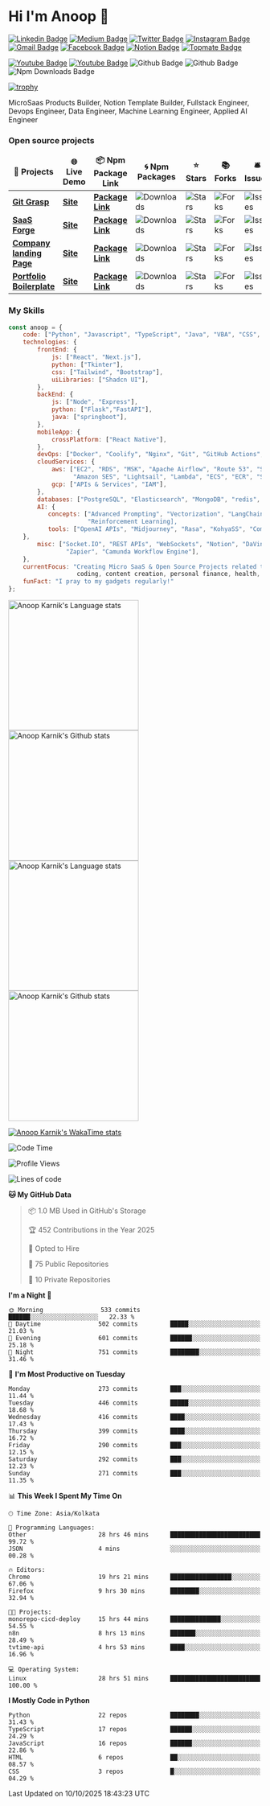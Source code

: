 # Hi I'm Anoop 👋

<div align='left'>
	
[![Linkedin Badge](https://img.shields.io/badge/-anoopkarnik-blue?style=flat&logo=Linkedin&logoColor=white&link=https://www.linkedin.com/in/anoopkarnik/)](https://www.linkedin.com/in/anoopkarnik/)
[![Medium Badge](https://img.shields.io/badge/-@danoopkarnik-000000?style=flat&labelColor=000000&logo=Medium&link=https://medium.com/@danoopkarnik)](https://medium.com/@danoopkarnik)
[![Twitter Badge](https://img.shields.io/badge/-@anoopbayesian-1ca0f1?style=flat&labelColor=1ca0f1&logo=twitter&logoColor=white&link=https://x.com/anoopbayesian)](https://twitter.com/anoopbayesian)
[![Instagram Badge](https://img.shields.io/badge/-@anoopkarnik-purple?style=flat&logo=instagram&logoColor=white&link=https://instagram.com/anoopkarnik/)](https://instagram.com/anoopkarnik)
[![Gmail Badge](https://img.shields.io/badge/-anoopkarnikofficial-c14438?style=flat&logo=Gmail&logoColor=white&link=mailto:anoopkarnikofficial@gmail.com)](mailto:anoopkarnikofficial@gmail.com)
[![Facebook Badge](https://img.shields.io/badge/-facebook-blue?style=flat&logo=Facebook&logoColor=white&link=https://facebook.com/anoop.karnik1)](https://facebook.com/anoop.karnik1)
[![Notion Badge](https://img.shields.io/badge/-@anoopkarnikofficial-white?style=flat&logo=Notion&logoColor=black&link=https://notion.com/@anoopkarnik)](https://notion.com/@anoopkarnik)
[![Topmate Badge](https://img.shields.io/badge/-anoop_karnik-red?style=flat&logo=Topmate&logoColor=black&link=https://topmate.io/anoop_karnik)](https://topmate.io/anoop_karnik)
</div>

<div align='left'>
	
[![Youtube Badge](https://img.shields.io/youtube/channel/subscribers/UC7DOi16CtrSKeYa9fuJhMZQ)](https://youtube.com/@bayesianlabs)
[![Youtube Badge](https://img.shields.io/youtube/channel/views/UC7DOi16CtrSKeYa9fuJhMZQ)](https://youtube.com/@bayesianlabs)
![Github Badge](https://img.shields.io/github/followers/anoopkarnik)
![Github Badge](https://img.shields.io/github/stars/anoopkarnik)
![Npm Downloads Badge](https://img.shields.io/npm-stat/dm/anoopkarnik)
</div>

[![trophy](https://github-profile-trophy.vercel.app/?username=anoopkarnik&theme=onedark)](https://github.com/ryo-ma/github-profile-trophy)


MicroSaas Products Builder, Notion Template Builder, Fullstack Engineer, Devops Engineer, Data Engineer, Machine Learning Engineer, Applied AI Engineer

<h3 >Open source projects</h3>

<table >
  <thead align="center">
    <tr border: none;>
      <td><b>🔗 Projects</b></td>
      <td><b>🌐 Live Demo</b></td>
      <td><b>📦 Npm Package Link</b></td>
      <td><b>🌀 Npm Packages </b></td>
      <td><b>⭐ Stars</b></td>
      <td><b>📚 Forks</b></td>
      <td><b>🛎 Issues</b></td>
      <td><b>📬 Pull requests</b></td>
    </tr>
  </thead>
  <tbody>
    <tr>
      <td><a href="https://github.com/anoopkarnik/git-grasp"><b>Git Grasp</b></a></td>
      <td><a href="https://gitgrasp.bayesian-labs.com"><b>Site</b></a></td>
      <td><a href="https://www.npmjs.com/package/git-grasp"><b>Package Link</b></a></td>
      <td><img alt="Downloads" src="https://img.shields.io/npm/dw/git-grasp?style=flat-square&labelColor=343b41"/></td>
      <td><img alt="Stars" src="https://img.shields.io/github/stars/anoopkarnik/git-grasp?style=flat-square&labelColor=343b41"/></td>
      <td><img alt="Forks" src="https://img.shields.io/github/forks/anoopkarnik/git-grasp?style=flat-square&labelColor=343b41"/></td>
      <td><img alt="Issues" src="https://img.shields.io/github/issues/anoopkarnik/git-grasp?style=flat-square&labelColor=343b41"/></td>
      <td><img alt="Pull Requests" src="https://img.shields.io/github/issues-pr/anoopkarnik/git-grasp?style=flat-square&labelColor=343b41"/></td>
    </tr>
    <tr>
      <td><a href="https://github.com/anoopkarnik/turborepo-saas-boilerplate-code"><b>SaaS Forge</b></a></td>
      <td><a href="https://boilerplate.bayesian-labs.com"><b>Site</b></a></td>
      <td><a href="https://www.npmjs.com/package/turborepo-saas-boilerplate-code"><b>Package Link</b></a></td>
      <td><img alt="Downloads" src="https://img.shields.io/npm/dw/turborepo-saas-boilerplate-code?style=flat-square&labelColor=343b41"/></td>
      <td><img alt="Stars" src="https://img.shields.io/github/stars/anoopkarnik/turborepo-saas-boilerplate-code?style=flat-square&labelColor=343b41"/></td>
      <td><img alt="Forks" src="https://img.shields.io/github/forks/anoopkarnik/turborepo-saas-boilerplate-code?style=flat-square&labelColor=343b41"/></td>
      <td><img alt="Issues" src="https://img.shields.io/github/issues/anoopkarnik/turborepo-saas-boilerplate-code?style=flat-square&labelColor=343b41"/></td>
      <td><img alt="Pull Requests" src="https://img.shields.io/github/issues-pr/anoopkarnik/turborepo-saas-boilerplate-code?style=flat-square&labelColor=343b41"/></td>
    </tr>
    <tr>
      <td><a href="https://github.com/anoopkarnik/company-landing-page"><b>Company landing Page</b></a></td>
      <td><a href="https://bayesian-labs.com"><b>Site</b></a></td>
      <td><a href="https://www.npmjs.com/package/company-landing-page"><b>Package Link</b></a></td>
      <td><img alt="Downloads" src="https://img.shields.io/npm/dw/company-landing-page?style=flat-square&labelColor=343b41"/></td>
      <td><img alt="Stars" src="https://img.shields.io/github/stars/anoopkarnik/company-landing-page?style=flat-square&labelColor=343b41"/></td>
      <td><img alt="Forks" src="https://img.shields.io/github/forks/anoopkarnik/company-landing-page?style=flat-square&labelColor=343b41"/></td>
      <td><img alt="Issues" src="https://img.shields.io/github/issues/anoopkarnik/company-landing-page?style=flat-square&labelColor=343b41"/></td>
      <td><img alt="Pull Requests" src="https://img.shields.io/github/issues-pr/anoopkarnik/company-landing-page?style=flat-square&labelColor=343b41"/></td>
    </tr>
    <tr>
      <td><a href="https://github.com/anoopkarnik/portfolio-boilerplate"><b>Portfolio Boilerplate</b></a></td>
      <td><a href="https://anoopkarnik.net"><b>Site</b></a></td>
      <td><a href="https://www.npmjs.com/package/portfolio-boilerplate"><b>Package Link</b></a></td>
      <td><img alt="Downloads" src="https://img.shields.io/npm/dw/portfolio-boilerplate?style=flat-square&labelColor=343b41"/></td>
      <td><img alt="Stars" src="https://img.shields.io/github/stars/anoopkarnik/portfolio-boilerplate?style=flat-square&labelColor=343b41"/></td>
      <td><img alt="Forks" src="https://img.shields.io/github/forks/anoopkarnik/portfolio-boilerplate?style=flat-square&labelColor=343b41"/></td>
      <td><img alt="Issues" src="https://img.shields.io/github/issues/anoopkarnik/portfolio-boilerplate?style=flat-square&labelColor=343b41"/></td>
      <td><img alt="Pull Requests" src="https://img.shields.io/github/issues-pr/anoopkarnik/portfolio-boilerplate?style=flat-square&labelColor=343b41"/></td>
    </tr>
  </tbody>
</table>

<h3 align='left'>My Skills</h3>

```javascript
const anoop = {
    code: ["Python", "Javascript", "TypeScript", "Java", "VBA", "CSS", "HTML"],
    technologies: {
        frontEnd: {
            js: ["React", "Next.js"],
            python: ["Tkinter"],
            css: ["Tailwind", "Bootstrap"],
            uiLibraries: ["Shadcn UI"],
        },
        backEnd: {
            js: ["Node", "Express"],
            python: ["Flask","FastAPI"],
            java: ["springboot"],
        },
        mobileApp: {
            crossPlatform: ["React Native"],
        },
        devOps: ["Docker", "Coolify", "Nginx", "Git", "GitHub Actions", "Expo"],
        cloudServices: {
            aws: ["EC2", "RDS", "MSK", "Apache Airflow", "Route 53", "S3", "IAM", "Amazon Workmail", "Cloudfront", "Certificate Manager",
                  "Amazon SES", "Lightsail", "Lambda", "ECS", "ECR", "S3 Glacier", "Sagemaker", "Glue"],
            gcp: ["APIs & Services", "IAM"],
        },
        databases: ["PostgreSQL", "Elasticsearch", "MongoDB", "redis", "Kafka", "Neo4j", "Fhir"],
        AI: {
           concepts: ["Advanced Prompting", "Vectorization", "LangChain", "Finetuning", "Stable Diffusion", "Transformers",
                      "Reinforcement Learning],
           tools: ["OpenAI APIs", "Midjourney", "Rasa", "KohyaSS", "ComfyUI", "Whisper", "DALL-E", "Claude", "Canvas"]
	},
        misc: ["Socket.IO", "REST APIs", "WebSockets", "Notion", "DaVinci Resolve", "Adobe Premier Pro", "Adobe Photoshop", "Pipedream", 
                "Zapier", "Camunda Workflow Engine"],
    },
    currentFocus: "Creating Micro SaaS & Open Source Projects related to automation and gamification using generative AI in the the fields of 
                   coding, content creation, personal finance, health, etc ",
    funFact: "I pray to my gadgets regularly!"
};
```

<!-- Light Mode -->
<div align="left"> 
<a href="https://github.com/anoopkarnik/github-readme-stats#gh-light-mode-only"><img height=259 src="https://github-readme-stats-tau-eight-19.vercel.app/api/top-langs/?username=anoopkarnik&layout=compact&langs_count=12&hide_border=true&role=owner,collaborator&theme=default#gh-light-mode-only" alt="Anoop Karnik's Language stats" /></a><a href="https://github.com/anoopkarnik/github-readme-stats#gh-light-mode-only"><img height=259 src="https://github-readme-stats-tau-eight-19.vercel.app/api?username=anoopkarnik&show_icons=true&line_height=28&hide_border=true&card_width=347&include_all_commits=true&role=owner,collaborator&show=reviews,discussions_answered&rank_icon=percentile&exclude_repo=github-readme-stats&theme=default#gh-light-mode-only" alt="Anoop Karnik's Github stats" /></a>
</div>

<!-- Dark Mode -->
<div align="left"> 
<a href="https://github.com/anoopkearnik/github-readme-stats#gh-dark-mode-only"><img height=259 src="https://github-readme-stats-tau-eight-19.vercel.app/api/top-langs/?username=anoopkarnik&layout=compact&langs_count=12&hide_border=true&role=owner,collaborator&theme=dark&bg_color=000000#gh-dark-mode-only" alt="Anoop Karnik's Language stats" /></a><a href="https://github.com/anoopkarnik/github-readme-stats#gh-dark-mode-only"><img height=259 src="https://github-readme-stats-tau-eight-19.vercel.app/api?username=anoopkarnik&show_icons=true&line_height=28&hide_border=true&card_width=347&include_all_commits=true&role=owner,collaborator&rank_icon=default&exclude_repo=github-readme-stats&theme=dark&bg_color=000000#gh-dark-mode-only" alt="Anoop Karnik's Github stats" /></a>
</div>

[![Anoop Karnik's WakaTime stats](https://github-readme-stats-tau-eight-19.vercel.app/api/wakatime?username=anoopkarnik)](https://github.com/anoopkarnik/github-readme-stats)

<!--START_SECTION:waka-->
![Code Time](http://img.shields.io/badge/Code%20Time-1%2C358%20hrs%2012%20mins-blue)

![Profile Views](http://img.shields.io/badge/Profile%20Views-0-blue)

![Lines of code](https://img.shields.io/badge/From%20Hello%20World%20I%27ve%20Written-13.6%20million%20lines%20of%20code-blue)

**🐱 My GitHub Data** 

> 📦 1.0 MB Used in GitHub's Storage 
 > 
> 🏆 452 Contributions in the Year 2025
 > 
> 💼 Opted to Hire
 > 
> 📜 75 Public Repositories 
 > 
> 🔑 10 Private Repositories 
 > 
**I'm a Night 🦉** 

```text
🌞 Morning                533 commits         ██████░░░░░░░░░░░░░░░░░░░   22.33 % 
🌆 Daytime                502 commits         █████░░░░░░░░░░░░░░░░░░░░   21.03 % 
🌃 Evening                601 commits         ██████░░░░░░░░░░░░░░░░░░░   25.18 % 
🌙 Night                  751 commits         ████████░░░░░░░░░░░░░░░░░   31.46 % 
```
📅 **I'm Most Productive on Tuesday** 

```text
Monday                   273 commits         ███░░░░░░░░░░░░░░░░░░░░░░   11.44 % 
Tuesday                  446 commits         █████░░░░░░░░░░░░░░░░░░░░   18.68 % 
Wednesday                416 commits         ████░░░░░░░░░░░░░░░░░░░░░   17.43 % 
Thursday                 399 commits         ████░░░░░░░░░░░░░░░░░░░░░   16.72 % 
Friday                   290 commits         ███░░░░░░░░░░░░░░░░░░░░░░   12.15 % 
Saturday                 292 commits         ███░░░░░░░░░░░░░░░░░░░░░░   12.23 % 
Sunday                   271 commits         ███░░░░░░░░░░░░░░░░░░░░░░   11.35 % 
```


📊 **This Week I Spent My Time On** 

```text
🕑︎ Time Zone: Asia/Kolkata

💬 Programming Languages: 
Other                    28 hrs 46 mins      █████████████████████████   99.72 % 
JSON                     4 mins              ░░░░░░░░░░░░░░░░░░░░░░░░░   00.28 % 

🔥 Editors: 
Chrome                   19 hrs 21 mins      █████████████████░░░░░░░░   67.06 % 
Firefox                  9 hrs 30 mins       ████████░░░░░░░░░░░░░░░░░   32.94 % 

🐱‍💻 Projects: 
monorepo-cicd-deploy     15 hrs 44 mins      ██████████████░░░░░░░░░░░   54.55 % 
n8n                      8 hrs 13 mins       ███████░░░░░░░░░░░░░░░░░░   28.49 % 
tvtime-api               4 hrs 53 mins       ████░░░░░░░░░░░░░░░░░░░░░   16.96 % 

💻 Operating System: 
Linux                    28 hrs 51 mins      █████████████████████████   100.00 % 
```

**I Mostly Code in Python** 

```text
Python                   22 repos            ████████░░░░░░░░░░░░░░░░░   31.43 % 
TypeScript               17 repos            ██████░░░░░░░░░░░░░░░░░░░   24.29 % 
JavaScript               16 repos            ██████░░░░░░░░░░░░░░░░░░░   22.86 % 
HTML                     6 repos             ██░░░░░░░░░░░░░░░░░░░░░░░   08.57 % 
CSS                      3 repos             █░░░░░░░░░░░░░░░░░░░░░░░░   04.29 % 
```




 Last Updated on 10/10/2025 18:43:23 UTC
<!--END_SECTION:waka-->

